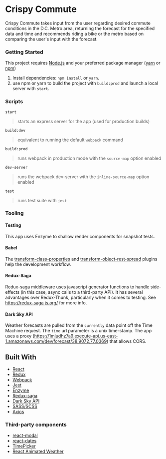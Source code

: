 # Crispy Commute

Crispy Commute takes input from the user regarding desired commute conditions in the D.C. Metro area, returning the forecast for the specified data and time and recommends riding a bike or the metro based on comparing the user's input with the forecast.

### Getting Started
This project requires [Node.js](https://nodejs.org/en/) and your preferred package manager ([yarn](https://yarnpkg.com/en/) or [npm](https://www.npmjs.com/))

1. Install dependencies: `npm install` or `yarn`.
2. use npm or yarn  to build the project with `build:prod` and launch a local server with `start`.

### Scripts

`start`
>starts an express server for the app (used for production builds)

`build:dev`
>equivalent to running the default `webpack` command

`build:prod`
>runs webpack in production mode with the `source-map` option enabled

`dev-server`
>runs the webpack dev-server with the `inline-source-map` option enabled

`test`
>runs test suite with `jest`
### Tooling

#### Testing
This app uses Enzyme to shallow render components for snapshot tests.

#### Babel
The [transform-class-properties](https://babeljs.io/docs/plugins/transform-class-properties/) and [transform-object-rest-spread](https://babeljs.io/docs/plugins/transform-object-rest-spread/) plugins help the development workflow. 

#### Redux-Saga
Redux-saga middleware uses javascript generator functions to handle side-effects (in this case, async calls to a third-party API). It has several advantages over Redux-Thunk, particularly when it comes to testing. See https://redux-saga.js.org/ for more info.

#### Dark Sky API
Weather forecasts are pulled from the `currently` data point off the Time Machine request. The `time` url parameter is a unix time-stamp. The app uses a proxy (https://1miudhz7a9.execute-api.us-east-1.amazonaws.com/dev/forecast/38.9072,77.0369) that allows CORS.

## Built With

* [React](https://facebook.github.io/react/)
* [Redux](http://redux.js.org/)
* [Webpack](https://webpack.github.io/)
* [Jest](https://facebook.github.io/jest/)
* [Enzyme](http://airbnb.io/enzyme/)
* [Redux-saga](https://redux-saga.js.org/)
* [Dark Sky API](https://darksky.net/dev)
* [SASS/SCSS](http://sass-lang.com/)
* [Axios](https://github.com/axios/axios)

### Third-party components

* [react-modal](https://github.com/reactjs/react-modal)
* [react-dates](https://github.com/airbnb/react-dates)
* [TimePicker](https://github.com/react-component/time-picker)
* [React Animated Weather](https://github.com/divyanshu013/react-animated-weather)

